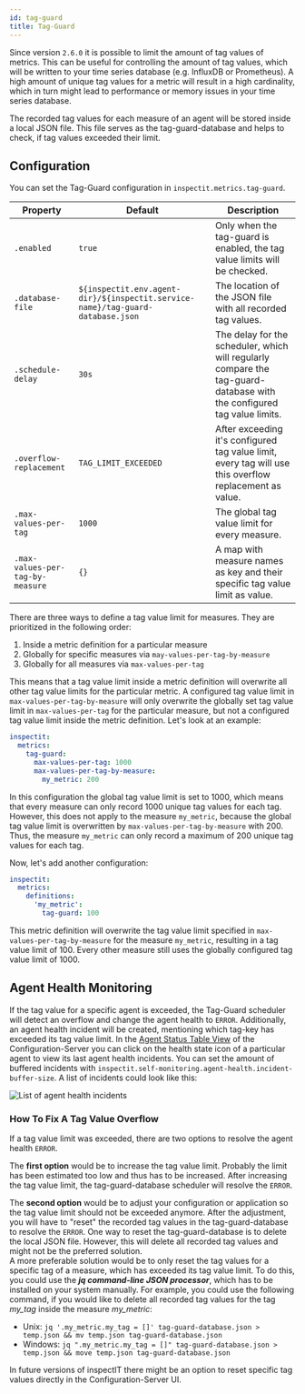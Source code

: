 ```yaml
---
id: tag-guard
title: Tag-Guard
---
```


Since version `2.6.0` it is possible to limit the amount of tag values of metrics.
This can be useful for controlling the amount of tag values, which will be written to your time series database
(e.g. InfluxDB or Prometheus). A high amount of unique tag values for a metric will result in a high cardinality, 
which in turn might lead to performance or memory issues in your time series database.

The recorded tag values for each measure of an agent will be stored inside a local JSON file. This file serves
as the tag-guard-database and helps to check, if tag values exceeded their limit.

## Configuration

You can set the Tag-Guard configuration in `inspectit.metrics.tag-guard`.

| Property                         | Default                                                                        | Description                                                                                                            |
|----------------------------------|--------------------------------------------------------------------------------|------------------------------------------------------------------------------------------------------------------------|
| `.enabled`                       | `true`                                                                         | Only when the tag-guard is enabled, the tag value limits will be checked.                                              |
| `.database-file`                 | `${inspectit.env.agent-dir}/${inspectit.service-name}/tag-guard-database.json` | The location of the JSON file with all recorded tag values.                                                            |
| `.schedule-delay`                | `30s`                                                                          | The delay for the scheduler, which will regularly compare the tag-guard-database with the configured tag value limits. |
| `.overflow-replacement`          | `TAG_LIMIT_EXCEEDED`                                                           | After exceeding it's configured tag value limit, every tag will use this overflow replacement as value.                |
| `.max-values-per-tag`            | `1000`                                                                         | The global tag value limit for every measure.                                                                          |
| `.max-values-per-tag-by-measure` | `{}`                                                                           | A map with measure names as key and their specific tag value limit as value.                                           |

There are three ways to define a tag value limit for measures. They are prioritized in the following order:

1. Inside a metric definition for a particular measure
2. Globally for specific measures via `may-values-per-tag-by-measure`
3. Globally for all measures via `max-values-per-tag`

This means that a tag value limit inside a metric definition will overwrite all other tag value limits 
for the particular metric. A configured tag value limit in `max-values-per-tag-by-measure` will only overwrite the
globally set tag value limit in `max-values-per-tag` for the particular measure, but not a configured tag value limit
inside the metric definition. Let's look at an example:

```yaml
inspectit:
  metrics:
    tag-guard:
      max-values-per-tag: 1000
      max-values-per-tag-by-measure:
        my_metric: 200
```

In this configuration the global tag value limit is set to 1000, which means that every measure can only record 1000 unique
tag values for each tag. However, this does not apply to the measure `my_metric`, because the global tag value limit is 
overwritten by `max-values-per-tag-by-measure` with 200. Thus, the measure `my_metric` can only record a maximum of 200 unique 
tag values for each tag.

Now, let's add another configuration:

```yaml
inspectit:
  metrics:
    definitions:
      'my_metric':
        tag-guard: 100
```

This metric definition will overwrite the tag value limit specified in `max-values-per-tag-by-measure` for the measure `my_metric`,
resulting in a tag value limit of 100. Every other measure still uses the globally configured tag value
limit of 1000.


## Agent Health Monitoring

If the tag value for a specific agent is exceeded, the Tag-Guard scheduler will detect an overflow and change
the agent health to `ERROR`.
Additionally, an agent health incident will be created, mentioning which tag-key has exceeded its tag value limit.
In the [Agent Status Table View](../config-server/status-table-view.md) of the Configuration-Server you can click on the
health state icon of a particular agent to view its last agent health incidents. You can set the amount of buffered incidents
with `inspectit.self-monitoring.agent-health.incident-buffer-size`. A list of incidents could look like this:

![List of agent health incidents](assets/agent-health-incidents.png)


### How To Fix A Tag Value Overflow

If a tag value limit was exceeded, there are two options to resolve the agent health `ERROR`. 

The **first option** would be to increase the tag value limit. Probably the limit has been estimated too low and thus has 
to be increased. After increasing the tag value limit, the tag-guard-database scheduler will resolve the `ERROR`.

The **second option** would be to adjust your configuration or application so the tag value limit should not be exceeded anymore.
After the adjustment, you will have to "reset" the recorded tag values in the tag-guard-database to resolve the `ERROR`. 
One way to reset the tag-guard-database is to delete the local JSON file. However, this will delete all recorded tag values 
and might not be the preferred solution. <br>
A more preferable solution would be to only reset the tag values for a specific tag of a measure, 
which has exceeded its tag value limit.
To do this, you could use the _**jq command-line JSON processor**_, which has to be installed on your system manually. 
For example, you could use the following command, if you would like to delete all recorded tag values for the tag _my_tag_ inside the measure _my_metric_:

- Unix: `jq '.my_metric.my_tag = []' tag-guard-database.json > temp.json && mv temp.json tag-guard-database.json`
- Windows: `jq ".my_metric.my_tag = []" tag-guard-database.json > temp.json && move temp.json tag-guard-database.json`

In future versions of inspectIT there might be an option to reset specific tag values directly in the Configuration-Server UI.
